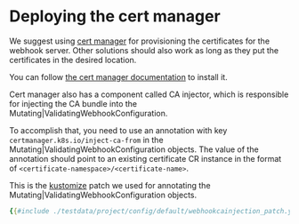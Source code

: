 # Deploying the cert manager

We suggest using [cert manager](https://github.com/jetstack/cert-manager) for
provisioning the certificates for the webhook server. Other solutions should
also work as long as they put the certificates in the desired location.

You can follow
[the cert manager documentation](https://docs.cert-manager.io/en/latest/getting-started/install/kubernetes.html)
to install it.

Cert manager also has a component called CA injector, which is responsible for
injecting the CA bundle into the Mutating|ValidatingWebhookConfiguration.

To accomplish that, you need to use an annotation with key
`certmanager.k8s.io/inject-ca-from`
in the Mutating|ValidatingWebhookConfiguration objects.
The value of the annotation should point to an existing certificate CR instance
in the format of `<certificate-namespace>/<certificate-name>`.

This is the [kustomize](https://github.com/kubernetes-sigs/kustomize) patch we
used for annotating the Mutating|ValidatingWebhookConfiguration objects.
```yaml
{{#include ./testdata/project/config/default/webhookcainjection_patch.yaml}}
```
